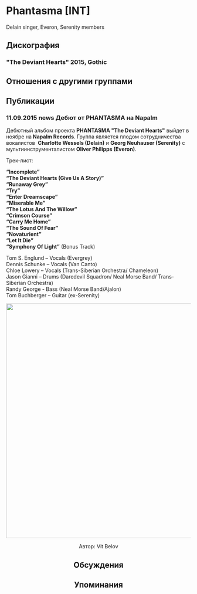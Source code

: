 # Phantasma [INT]

Delain singer, Everon, Serenity members

## Дискография

### "The Deviant Hearts" 2015, Gothic




## Отношения с другими группами


## Публикации

### 11.09.2015 news Дебют от PHANTASMA на Napalm

<P>Дебютный альбом проекта <STRONG>PHANTASMA "The Deviant Hearts"</STRONG> выйдет в ноябре на<STRONG> Napalm Records</STRONG>. Группа является плодом сотрудничества вокалистов&nbsp; <STRONG>Charlotte Wessels (Delain)</STRONG> и&nbsp;<STRONG>Georg Neuhauser (Serenity)</STRONG>&nbsp;с мультиинструменталистом&nbsp;<STRONG>Oliver Philipps (Everon)</STRONG>.</P>
<P>Трек-лист:</P>
<P><STRONG>“Incomplete”<BR>“The Deviant Hearts (Give Us A Story)”<BR>“Runaway Grey”<BR>“Try”<BR>“Enter Dreamscape”<BR>“Miserable Me”<BR>“The Lotus And The Willow”<BR>“Crimson Course”<BR>“Carry Me Home”<BR>“The Sound Of Fear”<BR>“Novaturient”<BR>“Let It Die”<BR>“Symphony Of Light”</STRONG> (Bonus Track)</P>
<P>Tom S. Englund – Vocals (Evergrey)<BR>Dennis Schunke – Vocals (Van Canto)<BR>Chloe Lowery – Vocals (Trans-Siberian Orchestra/ Chameleon)<BR>Jason Gianni – Drums (Daredevil Squadron/ Neal Morse Band/ Trans-Siberian Orchestra)<BR>Randy George - Bass (Neal Morse Band/Ajalon)<BR>Tom Buchberger – Guitar (ex-Serenity)</P>
<P><center><IMG border=0 src="/images/news_rus/2015.09/28320.jpg" width=640 height=640></P>
Автор: Vit Belov


## Обсуждения


## Упоминания


